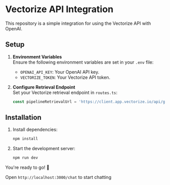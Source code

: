 # Vectorize API Integration

This repository is a simple integration for using the Vectorize API with OpenAI.

## Setup

1. **Environment Variables**  
   Ensure the following environment variables are set in your `.env` file:

   - `OPENAI_API_KEY`: Your OpenAI API key.
   - `VECTORIZE_TOKEN`: Your Vectorize API token.

2. **Configure Retrieval Endpoint**  
   Set your Vectorize retrieval endpoint in `routes.ts`:
   ```typescript
   const pipelineRetrievalUrl = 'https://client.app.vectorize.io/api/gateways/service/.../retrieve';
   ```

## Installation

1. Install dependencies:

   ```bash
   npm install
   ```

2. Start the development server:
   ```bash
   npm run dev
   ```

You're ready to go! 🚀

Open `http://localhost:3000/chat` to start chatting
